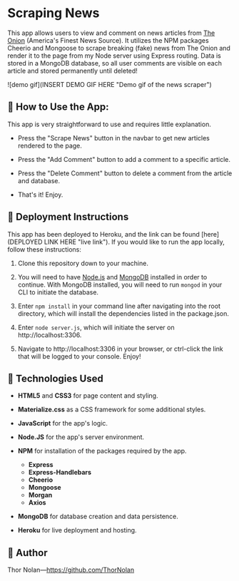 Scraping News
=============================================
This app allows users to view and comment on news articles from [The Onion](https://www.theonion.com/) (America's Finest News Source). It utilizes the NPM packages Cheerio and Mongoose to scrape breaking (fake) news from The Onion and render it to the page from my Node server using Express routing. Data is stored in a MongoDB database, so all user comments are visible on each article and stored permanently until deleted! 

![demo gif](INSERT DEMO GIF HERE "Demo gif of the news scraper")

## 🔑 How to Use the App:

This app is very straightforward to use and requires little explanation.

+ Press the "Scrape News" button in the navbar to get new articles rendered to the page. 
  
+ Press the "Add Comment" button to add a comment to a specific article.

+ Press the "Delete Comment" button to delete a comment from the article and database.
   
+ That's it! Enjoy.

## 📁 Deployment Instructions

This app has been deployed to Heroku, and the link can be found [here](DEPLOYED LINK HERE "live link"). If you would like to run the app locally, follow these instructions: 

1. Clone this repository down to your machine.
   
2. You will need to have [Node.js](https://nodejs.org/en/) and [MongoDB](https://www.mongodb.com/) installed in order to continue. With MongoDB installed, you will need to run `mongod` in your CLI to initiate the database.
   
3. Enter `npm install` in your command line after navigating into the root directory, which will install the dependencies listed in the package.json.
   
4. Enter `node server.js`, which will initiate the server on http://localhost:3306.
   
5. Navigate to http://localhost:3306 in your browser, or ctrl-click the link that will be logged to your console. Enjoy!

## 🔧 Technologies Used  

+ **HTML5** and **CSS3** for page content and styling.

+ **Materialize.css** as a CSS framework for some additional styles.

+ **JavaScript** for the app's logic.
  
+ **Node.JS** for the app's server environment.

+ **NPM** for installation of the packages required by the app.
  + **Express**
  + **Express-Handlebars**
  + **Cheerio**
  + **Mongoose**
  + **Morgan**
  + **Axios**
  
+ **MongoDB** for database creation and data persistence.
  
+ **Heroku** for live deployment and hosting.

## 🌌 Author 

Thor Nolan—https://github.com/ThorNolan
